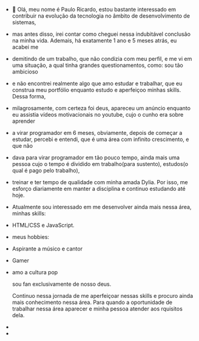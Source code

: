 - 👋 Olá, meu nome é Paulo Ricardo, estou bastante interessado em contribuir na evolução da tecnologia no âmbito de desenvolvimento de sistemas,
- mas antes disso, irei contar como cheguei nessa indubitável conclusão na minha vida. Ademais, há exatamente 1 ano e 5 meses atrás, eu acabei me
- demitindo de um trabalho, que não condizia com meu perfil, e me vi em uma situação, a qual tinha grandes questionamentos, como: sou tão ambicioso
- e não encontrei realmente algo que amo estudar e trabalhar, que eu construa meu portfólio enquanto estudo e aperfeiçoo minhas skills. Dessa forma,
- milagrosamente, com certeza foi deus, apareceu um anúncio enquanto eu assistia vídeos motivacionais no youtube, cujo o cunho era sobre aprender
- a virar programador em 6 meses, obviamente, depois de começar a estudar, percebi e entendi, que é uma área com infinito crescimento, e que não
- dava para virar programador em tão pouco tempo, ainda mais uma pessoa cujo o tempo é dividido em trabalho(para sustento), estudos(o qual é pago pelo trabalho),
- treinar e ter tempo de qualidade com minha amada Dylia. Por isso, me esforço diariamente em manter a disciplina e continuo estudando até hoje.

- Atualmente sou interessado em me desenvolver ainda mais nessa área, minhas skills:
- HTML/CSS e JavaScript.

- meus hobbies:
- Aspirante a músico e cantor
- Gamer
- amo a cultura pop

  sou fan exclusivamente de nosso deus.

  Continuo nessa jornada de me aperfeiçoar nessas skills e procuro ainda mais conhecimento nessa área.
  Para quando a oportunidade de trabalhar nessa área aparecer e minha pessoa atender aos rquisitos dela.

- 
- 
